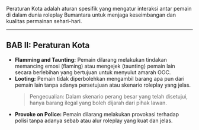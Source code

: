 Peraturan Kota adalah aturan spesifik yang mengatur interaksi antar pemain di dalam dunia roleplay Bumantara untuk menjaga keseimbangan dan kualitas permainan sehari-hari.

---

## BAB II: Peraturan Kota

* **Flamming and Taunting:** Pemain dilarang melakukan tindakan memancing emosi (flaming) atau mengejek (taunting) pemain lain secara berlebihan yang bertujuan untuk menyulut amarah OOC.
* **Looting:** Pemain tidak diperbolehkan mengambil barang apa pun dari pemain lain tanpa adanya persetujuan atau skenario roleplay yang jelas.
    > Pengecualian: Dalam skenario perang besar yang telah disetujui, hanya barang ilegal yang boleh dijarah dari pihak lawan.
* **Provoke on Police:** Pemain dilarang melakukan provokasi terhadap polisi tanpa adanya sebab atau alur roleplay yang kuat dan jelas.